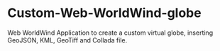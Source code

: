 # Custom-Web-WorldWind-globe
Web WorldWind Application to create a custom virtual globe, inserting GeoJSON, KML, GeoTiff and Collada file.
